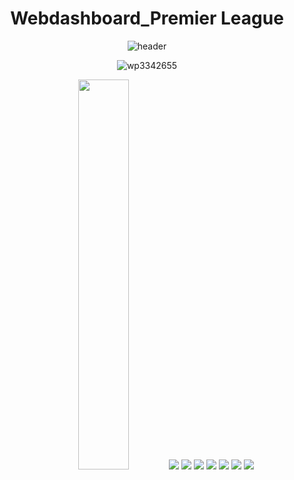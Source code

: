 <div align="center">

 
# Webdashboard_Premier League

 
![header](https://capsule-render.vercel.app/api?type=slice&text=Premier%20League&fontSize=60&rotate=20&height=300&fontAlign=70&fontAlignY=30)

 
![wp3342655](https://user-images.githubusercontent.com/120348491/207763671-f5868674-258a-470e-90e4-39c5386f1fc5.jpg)
 
<img src = "https://user-images.githubusercontent.com/120348491/207764654-f431d70f-c17d-4744-b379-31c5058860ec.gif" width="40%" height="40%">
 
 
<img src="https://img.shields.io/badge/Amazon AWS-232F3E?style=flat-square&logo=Amazon%20AWS&logoColor=white"/>

<img src="https://img.shields.io/badge/MySql-4479A1?style=flat-square&logo=mysql&logoColor=white">
 
<img src="https://img.shields.io/badge/Github-181717?style=flat-square&logo=github&logoColor=white"> 
 
<img src="https://img.shields.io/badge/Linux-FCC624?style=flat-square&logo=linux&logoColor=black">
 
<img src="https://img.shields.io/badge/Java-007396?style=flat-square&logo=Java&logoColor=white">

<img src="https://img.shields.io/badge/JavaScript-F7DF1E?style=flat-square&logo=javascript&logoColor=black">

<img src="https://img.shields.io/badge/Android-3DDC84?style=flat-square&logo=Android&logoColor=white"/>

</div>
